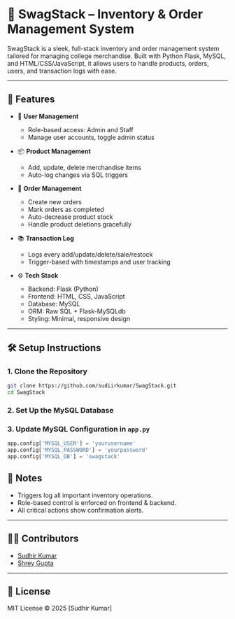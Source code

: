 # 🧢 SwagStack – Inventory & Order Management System

SwagStack is a sleek, full-stack inventory and order management system tailored for managing college merchandise. Built with Python Flask, MySQL, and HTML/CSS/JavaScript, it allows users to handle products, orders, users, and transaction logs with ease.

---

## 🚀 Features

- 🔐 **User Management**
  - Role-based access: Admin and Staff
  - Manage user accounts, toggle admin status

- 📦 **Product Management**
  - Add, update, delete merchandise items
  - Auto-log changes via SQL triggers

- 🧾 **Order Management**
  - Create new orders
  - Mark orders as completed
  - Auto-decrease product stock
  - Handle product deletions gracefully

- 📚 **Transaction Log**
  - Logs every add/update/delete/sale/restock
  - Trigger-based with timestamps and user tracking

- ⚙️ **Tech Stack**
  - Backend: Flask (Python)
  - Frontend: HTML, CSS, JavaScript
  - Database: MySQL
  - ORM: Raw SQL + Flask-MySQLdb
  - Styling: Minimal, responsive design

---

## 🛠️ Setup Instructions

### 1. Clone the Repository

```bash
git clone https://github.com/sudiirkumar/SwagStack.git
cd SwagStack
```

### 2. Set Up the MySQL Database


### 3. Update MySQL Configuration in `app.py`

```python
app.config['MYSQL_USER'] = 'yourusername'
app.config['MYSQL_PASSWORD'] = 'yourpassword'
app.config['MYSQL_DB'] = 'swagstack'
```

## 📌 Notes

- Triggers log all important inventory operations.
- Role-based control is enforced on frontend & backend.
- All critical actions show confirmation alerts.

---

## 🧑‍💻 Contributors

- [Sudhir Kumar](https://github.com/sudiirkumar)
- [Shrey Gupta](https://github.com/ShreyIND)

---

## 📄 License

MIT License © 2025 [Sudhir Kumar]
